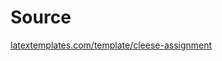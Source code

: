 # Source

[latextemplates.com/template/cleese-assignment](https://www.latextemplates.com/template/cleese-assignment)
